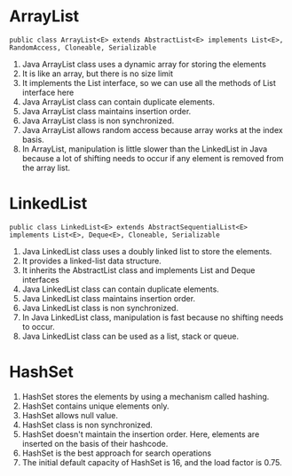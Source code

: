 # **ArrayList**

`public class ArrayList<E> extends AbstractList<E> implements List<E>, RandomAccess, Cloneable, Serializable`


1. Java ArrayList class uses a dynamic array for storing the elements
2. It is like an array, but there is no size limit
3. It implements the List interface, so we can use all the methods of List interface here
4. Java ArrayList class can contain duplicate elements.
5.  Java ArrayList class maintains insertion order.
6.  Java ArrayList class is non synchronized.
7.  Java ArrayList allows random access because array works at the index basis.
8. In ArrayList, manipulation is little slower than the LinkedList in Java because a lot of shifting needs to occur if any element is removed from the array list.


# **LinkedList**

`public class LinkedList<E> extends AbstractSequentialList<E> implements List<E>, Deque<E>, Cloneable, Serializable  
`

1. Java LinkedList class uses a doubly linked list to store the elements. 
2. It provides a linked-list data structure. 
3. It inherits the AbstractList class and implements List and Deque interfaces
4. Java LinkedList class can contain duplicate elements.
5. Java LinkedList class maintains insertion order.
6. Java LinkedList class is non synchronized.
7. In Java LinkedList class, manipulation is fast because no shifting needs to occur.
8. Java LinkedList class can be used as a list, stack or queue.

#  **HashSet**

1. HashSet stores the elements by using a mechanism called hashing.
2. HashSet contains unique elements only.
3. HashSet allows null value.
4. HashSet class is non synchronized.
5. HashSet doesn't maintain the insertion order. Here, elements are inserted on the basis of their hashcode.
6. HashSet is the best approach for search operations
7.   The initial default capacity of HashSet is 16, and the load factor is 0.75.